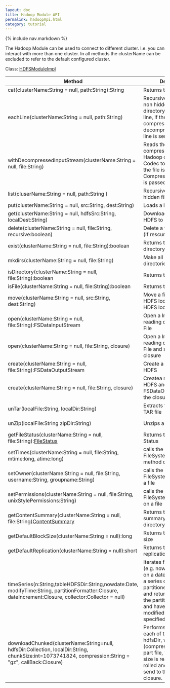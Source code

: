 ```yaml
---
layout: doc
title: Hadoop Module API
permalink: hadoopApi.html
category: tutorial
---
```



{% include nav.markdown %}

The Hadoop Module can be used to connect to different cluster.
I.e. you can interact with more than one cluster.
In all methods the clusterName can be excluded to refer to the default configured cluster.

Class: [HDFSModuleImpl](https://github.com/gerritjvv/glue/blob/master/core/glue-modules-hadoop/src/main/groovy/org/glue/modules/hadoop/impl/HDFSModuleImpl.groovy)

 Method | Description | Example |
 ------ | ----------- | ------- |
cat(clusterName:String = null, path:String):String | Returns the text to a path | println ctx.hdfs.cat('myfile.txt') 
eachLine(clusterName:String = null, path:String) | Recursively searches for non hidden files in a directory and return each line, if the file is compressed it will be decompressed first, each line is sent to the closure | ctx.hfds.eachLine 'myfile.txt', { line -> println line }
withDecompressedInputStream(clusterName:String = null, file:String) | Reads the file and if compressed, use the Hadoop configured Codec to decompress, if the file is compressed a CompressionInputStream is passed to the Closure| ctx.hdfs.withDecompressInputStream "myfile.gz", { input ->  /* do stuff */ } 
list(cluserName:String = null, path:String ) | Recursively lists all non hidden files | ctx.hdfs.list 'mydir', { file -> println file }
put(clusterName:String = null, src:String, dest:String) | Loads a local file to HDFS | ctx.hdfs.put('myfile.txt', '/hdfsdir/') 
get(clusterName:String = null, hdfsSrc:String, localDest:String) | Download a file from HDFS to local | ctx.hdfs.get('/hdfsdir/myfile.txt', 'localfile.txt') 
delete(clusterName:String = null, file:String, recursive:boolean)|Delete a file or directory (if rescursive is true)  
exist(clusterName:String = null, file:String):boolean | Returns true if a file or directory exist | ctx.hdfs.exist('mydir') 
mkdirs(clusterName:String = null, file:String)| Make all parent and sub-directories in the path | ctx.hdfs.mkdirs('/path1/path2/path2') 
isDirectory(clusterName:String = null, file:String):boolean | Returns true if a directory  
isFile(clusterName:String = null, file:String):boolean | Returns true if a file 
move(clusterName:String = null, src:String, dest:String) | Move a file from one HDFS location to another HDFS location | ctx.hdfs.put('/hdfsdir1/myfile1.txt', '/hdfsdir2/') 
open(clusterName:String = null, file:String):FSDataInputStream| Open a InputStream for reading data to an HDFS File   
open(clusterName:String = null, file:String, closure)| Open a InputStream for reading data to an HDFS File and send it to the closure | e.g. Write to local file: new File('localfile').withOutputStream { out -> ctx.hdfs.open 'mynfile.txt', {is-> out << is } } 
create(clusterName:String = null, file:String):FSDataOutputStream | Create a new file on HDFS 
create(clusterName:String = null, file:String, closure) | Createa new file on HDFS and sends the FSDataOutputStream to the closure | e.g. Copy a file to hdfs new File('mylocalfile').withInputStream { is -> ctx.hdfs.create('myfile.txt', { out -> out << is } } 
unTar(localFile:String, localDir:String) | Extracts the contents of a TAR file | ctx.hdfs.unTar('myfile.tar', '/opt/glue/log/${ctx.unitId}/tardir') 
unZip(localFile:String zipDir:String) | Unzips a ZIP/GZIP file | ctx.hdfs.unZip('myfile.gzip', '/opt/glue/log/${ctx.unitId}/zipdir') 
getFileStatus(clusterName:String = null, file:String):[FileStatus](http://hadoop.apache.org/docs/current/api/org/apache/hadoop/fs/clas-use/FileStatus.html) |  Returns the HDFS File Status 
setTimes(clusterName:String = null, file:String, mtime:long, atime:long) | calls the FileSystem.setTimes method on a file
setOwner(clusterName:String = null, file:String, username:String, groupname:String) | calls the FileSystem.setOwner on a file 
setPermissions(clusterName:String = null, file:String, unixStylePermissions:String) | calls the FileSystem.setPermission on a file  
getContentSummary(clusterName:String = null, file:String)[ContentSummary](http://hadoop.apache.org/docs/current/api/org/apache/hadoop/fs/ContentSummary.html) | Returns the content summary of a file or directory 
getDefaultBlockSize(clusterName:String = null):long | Returns the default block size
getDefaultReplication(clusterName:String = null):short | Returns the default replication
timeSeries(n:String,tableHDFSDir:String,nowdate:Date, modifyTime:String, partitionFormatter:Closure<String>, dateIncrement:Closure<Date>, collector:Collector = null)| Iterates from nowdate-n (e.g. nowdate - 2.hours) on a date increment over a series of date partitioned HDFS files and return true if all of the partitions have files and have not been modified since a specified amount of time  
downloadChunked(clusterName:String=null, hdfsDir:Collection<String>, localDir:String, chunkSize:int=1073741824, compression:String = "gz", callBack:Closure) | Performs a eachLine on each of the direcotries in hdfsDir, writing the data (compressed) to a local part file, when the chunk size is reached the file is rolled and its file name send to the callBack closure. |



  
